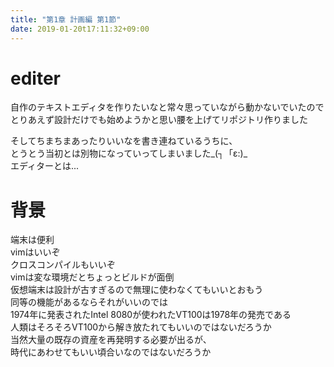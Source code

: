```yaml
---
title: "第1章 計画編 第1節"
date: 2019-01-20t17:11:32+09:00
---
```


# editer
自作のテキストエディタを作りたいなと常々思っていながら動かないでいたので  
とりあえず設計だけでも始めようかと思い腰を上げてリポジトリ作りました  

そしてちまちまあったりいいなを書き連ねているうちに、  
とうとう当初とは別物になっていってしまいました_(┐「ε:)_  
エディターとは...  

# 背景
端末は便利  
vimはいいぞ  
クロスコンパイルもいいぞ  
vimは変な環境だとちょっとビルドが面倒  
仮想端末は設計が古すぎるので無理に使わなくてもいいとおもう  
同等の機能があるならそれがいいのでは  
1974年に発表されたIntel 8080が使われたVT100は1978年の発売である  
人類はそろそろVT100から解き放たれてもいいのではないだろうか  
当然大量の既存の資産を再発明する必要が出るが、  
時代にあわせてもいい頃合いなのではないだろうか  

